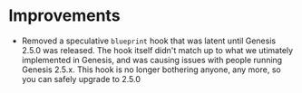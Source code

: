 # Improvements

- Removed a speculative `blueprint` hook that was latent until
  Genesis 2.5.0 was released.  The hook itself didn't match up to
  what we utimately implemented in Genesis, and was causing issues
  with people running Genesis 2.5.x.  This hook is no longer
  bothering anyone, any more, so you can safely upgrade to 2.5.0
